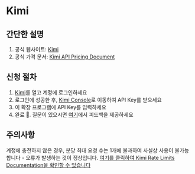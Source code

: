# Kimi

## 간단한 설명

1. 공식 웹사이트: [Kimi](https://platform.moonshot.cn/)
2. 공식 가격 문서: [Kimi API Pricing Document](https://platform.moonshot.cn/docs/pricing/chat#%E8%AE%A1%E8%B4%B9%E5%9F%BA%E6%9C%AC%E6%A6%82%E5%BF%B5)

## 신청 절차

1. [Kimi](https://platform.moonshot.cn/console/api-keys)를 열고 계정에 로그인하세요
2. 로그인에 성공한 후, [Kimi Console](https://platform.moonshot.cn/console/api-keys)로 이동하여 API Key를 받으세요
3. 이 확장 프로그램에 API Key를 입력하세요
4. 완료 🎉. 질문이 있으시면 [여기](https://github.com/immersive-translate/immersive-translate/issues/137)에서 피드백을 제공하세요

## 주의사항
계정에 충전하지 않은 경우, 분당 최대 요청 수는 1개에 불과하여 사실상 사용이 불가능합니다 - 오류가 발생하는 것이 정상입니다. [여기를 클릭하여 Kimi Rate Limits Documentation을 확인할 수 있습니다](https://platform.moonshot.cn/docs/pricing/limits)